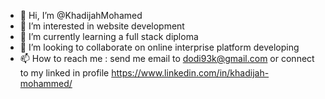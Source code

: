 - 👋 Hi, I’m @KhadijahMohamed
- 👀 I’m interested in website development
- 🌱 I’m currently learning a full stack diploma
- 💞️ I’m looking to collaborate on online interprise platform developing
- 📫 How to reach me : send me email to dodi93k@gmail.com or connect to my linked in profile https://www.linkedin.com/in/khadijah-mohammed/


<!---
KhadijahMohamed/KhadijahMohamed is a ✨ special ✨ repository because its `README.md` (this file) appears on your GitHub profile.
You can click the Preview link to take a look at your changes.
--->
